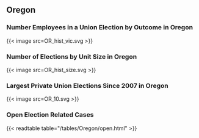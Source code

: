 ##  Oregon

### Number Employees in a Union Election by Outcome in Oregon
{{< image src=OR_hist_vic.svg >}}

### Number of Elections by Unit Size in Oregon
{{< image src=OR_hist_size.svg >}}

### Largest Private Union Elections Since 2007 in Oregon
{{< image src=OR_10.svg >}}

### Open Election Related Cases
{{< readtable table="/tables/Oregon/open.html" >}}

